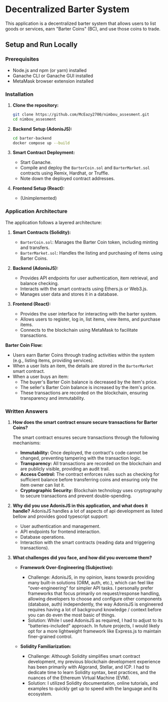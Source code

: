 # Decentralized Barter System

This application is a decentralized barter system that allows users to list goods or services, earn "Barter Coins" (BC), and use those coins to trade.

## Setup and Run Locally

### Prerequisites

- Node.js and npm (or yarn) installed
- Ganache CLI or Ganache GUI installed
- MetaMask browser extension installed

### Installation

1.  **Clone the repository:**

    ```bash
    git clone https://github.com/McEazy2700/nimbou_assesment.git
    cd nimbou_assesment
    ```

2.  **Backend Setup (AdonisJS):**

    ```bash
    cd barter-backend
    docker compose up --build
    ```

3.  **Smart Contract Deployment:**

    - Start Ganache.
    - Compile and deploy the `BarterCoin.sol` and `BarterMarket.sol` contracts using Remix, Hardhat, or Truffle.
    - Note down the deployed contract addresses.

4.  **Frontend Setup (React):**

    - (Unimplemented)

### Application Architecture

The application follows a layered architecture:

1.  **Smart Contracts (Solidity):**

    - `BarterCoin.sol`: Manages the Barter Coin token, including minting and transfers.
    - `BarterMarket.sol`: Handles the listing and purchasing of items using Barter Coins.

2.  **Backend (AdonisJS):**

    - Provides API endpoints for user authentication, item retrieval, and balance checking.
    - Interacts with the smart contracts using Ethers.js or Web3.js.
    - Manages user data and stores it in a database.

3.  **Frontend (React):**
    - Provides the user interface for interacting with the barter system.
    - Allows users to register, log in, list items, view items, and purchase items.
    - Connects to the blockchain using MetaMask to facilitate transactions.

**Barter Coin Flow:**

- Users earn Barter Coins through trading activities within the system (e.g., listing items, providing services).
- When a user lists an item, the details are stored in the `BarterMarket` smart contract.
- When a user buys an item:
  - The buyer's Barter Coin balance is decreased by the item's price.
  - The seller's Barter Coin balance is increased by the item's price.
  - These transactions are recorded on the blockchain, ensuring transparency and immutability.

### Written Answers

1.  **How does the smart contract ensure secure transactions for Barter Coins?**

    The smart contract ensures secure transactions through the following mechanisms:

    - **Immutability:** Once deployed, the contract's code cannot be changed, preventing tampering with the transaction logic.
    - **Transparency:** All transactions are recorded on the blockchain and are publicly visible, providing an audit trail.
    - **Access Control:** The contract enforces rules such as checking for sufficient balance before transferring coins and ensuring only the item owner can list it.
    - **Cryptographic Security:** Blockchain technology uses cryptography to secure transactions and prevent double-spending.

2.  **Why did you use AdonisJS in this application, and what does it handle?**
    AdonisJS handles a lot of aspects of api development as listed bellow and provides good typescript support:

    - User authentication and management.
    - API endpoints for frontend interaction.
    - Database operations.
    - Interaction with the smart contracts (reading data and triggering transactions).

3.  **What challenges did you face, and how did you overcome them?**

    - **Framework Over-Engineering (Subjective):**

      - Challenge: AdonisJS, in my opinion, leans towards providing many built-in solutions (ORM, auth, etc.), which can feel like "over-engineering" for simpler API tasks. I personally prefer frameworks that focus primarily on request/response handling, allowing developers to choose and configure other components (database, auth) independently, the way AdonisJS is engineered requires having a lot of background knowledge / context before you can do even the most basic of things.
      - Solution: While I used AdonisJS as required, I had to adjust to its "batteries-included" approach. In future projects, I would likely opt for a more lightweight framework like Express.js to maintain finer-grained control.

    - **Solidity Familiarization:**

      - Challenge: Although Solidity simplifies smart contract development, my previous blockchain development experience has been primarily with Algorand, Stellar, and ICP. I had to dedicate time to learn Solidity syntax, best practices, and the nuances of the Ethereum Virtual Machine (EVM).
      - Solution: I utilized Solidity documentation, online tutorials, and examples to quickly get up to speed with the language and its ecosystem.
